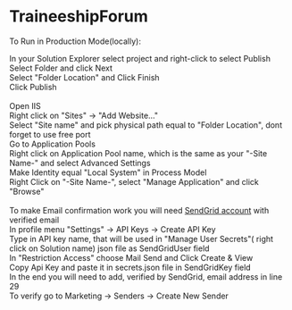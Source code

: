 # TraineeshipForum
To Run in Production Mode(locally):

In your Solution Explorer select project and right-click to select Publish <br>
Select Folder and click Next <br>
Select "Folder Location" and Click Finish <br>
Click Publish <br><br>
Open IIS <br>
Right click on "Sites" -> "Add Website..." <br>
Select "Site name" and pick physical path equal to "Folder Location", dont forget to use free port <br>
Go to Application Pools <br>
Right click on Application Pool name, which is the same as your "-Site Name-" and select Advanced Settings <br>
Make Identity equal "Local System" in Process Model <br>
Right Click on "-Site Name-", select "Manage Application" and click "Browse" <br><br>
To make Email confirmation work you will need <a href="https://sendgrid.com/">SendGrid account</a> with verified email <br>
In profile menu "Settings" -> API Keys -> Create API Key <br>
Type in API key name, that will be used in "Manage User Secrets"( right click on Solution name) json file as SendGridUser field <br>
In "Restriction Access" choose Mail Send and Click Create & View <br>
Copy Api Key and paste it in secrets.json file in SendGridKey field <br>
In the end you will need to add, verified by SendGrid, email address in line 29 <br>
To verify go to Marketing -> Senders -> Create New Sender <br>








